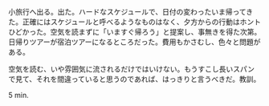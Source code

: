 小旅行へ出る。出た。ハードなスケジュールで、日付の変わったいま帰ってきた。正確にはスケジュールと呼べるようなものはなく、夕方からの行動はホントひどかった。空気を読まずに「いますぐ帰ろう」と提案し、事無きを得た次第。日帰りツアーが宿泊ツアーになるところだった。費用もかさむし、色々と問題がある。

空気を読む、いや雰囲気に流されるだけではいけない。もうすこし長いスパンで見て、それを間違っていると思うのであれば、はっきりと言うべきだ。教訓。

5 min.
